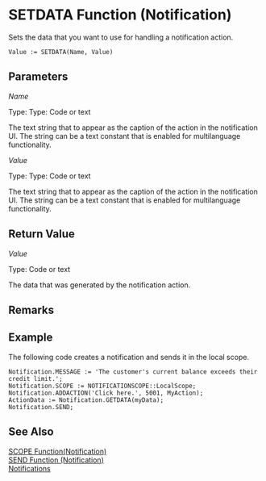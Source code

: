 <properties
                pageTitle="SETDATA Function (Notification) | Project “Madeira”"
                description="Describes the SETDATA function of the Notification data type for sending notifications"
                services=""
                documentationCenter="Madeira"
                authors="jswymer"/>

# SETDATA Function (Notification)
Sets the data that you want to use for handling a notification action.

```
Value := SETDATA(Name, Value)
```

## Parameters
*Name*

Type: Type: Code or text

The text string that to appear as the caption of the action in the notification UI. The string can be a text constant that is enabled for multilanguage functionality.

*Value*

Type: Type: Code or text

The text string that to appear as the caption of the action in the notification UI. The string can be a text constant that is enabled for multilanguage functionality.

## Return Value
*Value*

Type: Code or text

The data that was generated by the notification action.

## Remarks

##  Example
The following code creates a notification and sends it in the local scope.

```
Notification.MESSAGE := 'The customer's current balance exceeds their credit limit.';
Notification.SCOPE := NOTIFICATIONSCOPE::LocalScope;
Notification.ADDACTION('Click here.', 5001, MyAction);
ActionData := Notification.GETDATA(myData);
Notification.SEND;

```
## See Also  
[SCOPE Function(Notification)](function-notificationscope.md)  
[SEND Function (Notification)](function-notificationsend.md)  
[Notifications](notifications-developing.md)
